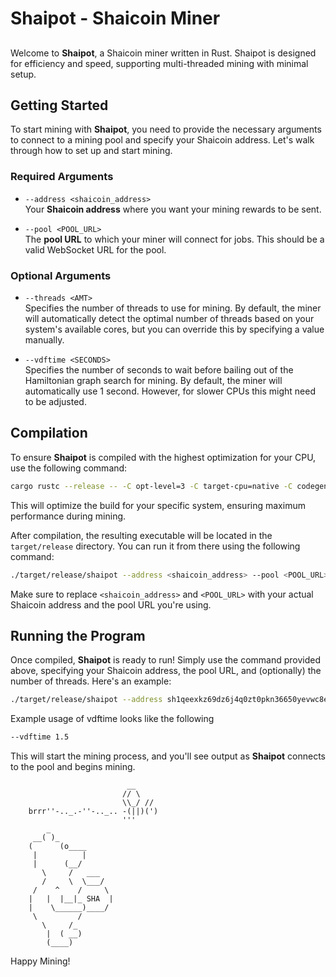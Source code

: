 
# Shaipot - Shaicoin Miner

##


Welcome to **Shaipot**, a Shaicoin miner written in Rust. Shaipot is designed for efficiency and speed, supporting multi-threaded mining with minimal setup.

## Getting Started

To start mining with **Shaipot**, you need to provide the necessary arguments to connect to a mining pool and specify your Shaicoin address. Let's walk through how to set up and start mining.

### Required Arguments

- `--address <shaicoin_address>`  
  Your **Shaicoin address** where you want your mining rewards to be sent.
  
- `--pool <POOL_URL>`  
  The **pool URL** to which your miner will connect for jobs. This should be a valid WebSocket URL for the pool.

### Optional Arguments

- `--threads <AMT>`  
  Specifies the number of threads to use for mining. By default, the miner will automatically detect the optimal number of threads based on your system's available cores, but you can override this by specifying a value manually.

- `--vdftime <SECONDS>`  
  Specifies the number of seconds to wait before bailing out of the Hamiltonian graph search for mining. By default, the miner will automatically use 1 second. However, for slower CPUs this might need to be adjusted. 

## Compilation

To ensure **Shaipot** is compiled with the highest optimization for your CPU, use the following command:

```bash
cargo rustc --release -- -C opt-level=3 -C target-cpu=native -C codegen-units=1 -C debuginfo=0
```

This will optimize the build for your specific system, ensuring maximum performance during mining.

After compilation, the resulting executable will be located in the `target/release` directory. You can run it from there using the following command:

```bash
./target/release/shaipot --address <shaicoin_address> --pool <POOL_URL> [--threads <AMT>] [--vdftime <SECONDS>]
```

Make sure to replace `<shaicoin_address>` and `<POOL_URL>` with your actual Shaicoin address and the pool URL you're using.

## Running the Program

Once compiled, **Shaipot** is ready to run! Simply use the command provided above, specifying your Shaicoin address, the pool URL, and (optionally) the number of threads. Here's an example:

```bash
./target/release/shaipot --address sh1qeexkz69dz6j4q0zt0pkn36650yevwc8eksqeuu --pool wss://pool.shaicoin.org --threads 4
```

Example usage of vdftime looks like the following
```bash
--vdftime 1.5
```

This will start the mining process, and you'll see output as **Shaipot** connects to the pool and begins mining.

```plaintext
                          __
                         // \
                         \\_/ // 
    brrr''-.._.-''-.._.. -(||)(')
                         '''  
        _
     __( )_
    (      (o____
     |          |
     |      (__/
       \     /   ___
       /     \  \___/
     /    ^    /     \
    |   |  |__|_ SHA  |
    |    \______)____/
     \         /
       \     /_
        |  ( __)
        (____)
```

Happy Mining!
